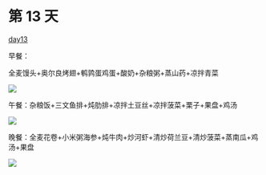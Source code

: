 # 第 13 天

[day13](https://www.douban.com/note/730344786/)

早餐：

全麦馒头+奥尔良烤翅+鹌鹑蛋鸡蛋+酸奶+杂粮粥+蒸山药+凉拌青菜

![](https://wx3.sinaimg.cn/large/7c9be6d9ly1g6z2pqmgl2j212w0t6hdu.jpg)

午餐：杂粮饭+三文鱼排+炖肋排+凉拌土豆丝+凉拌菠菜+栗子+果盘+鸡汤

![](https://wx3.sinaimg.cn/large/7c9be6d9ly1g6z2ppywrsj212w0t6hdu.jpg)

晚餐：全麦花卷+小米粥海参+炖牛肉+炒河虾+清炒荷兰豆+清炒菠菜+蒸南瓜+鸡汤+果盘

![](https://wx2.sinaimg.cn/large/7c9be6d9ly1g6z2pp82ikj212w0t6kjm.jpg)